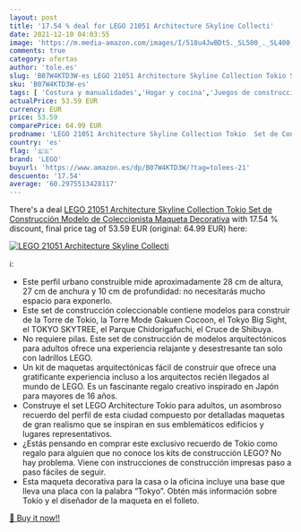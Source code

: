 ```yaml
---
layout: post
title: '17.54 % deal for LEGO 21051 Architecture Skyline Collecti'
date: 2021-12-10 04:03:55
image: 'https://m.media-amazon.com/images/I/518u4JwBDtS._SL500_._SL400_.jpg'
comments: true
category: ofertas
author: 'tole.es'
slug: 'B07W4KTD3W-es LEGO 21051 Architecture Skyline Collection Tokio Set de...'
sku: 'B07W4KTD3W-es'
tags: [ 'Costura y manualidades','Hogar y cocina','Juegos de construcción para niños','Juguetes','Juguetes y juegos','Maquetas de edificios','Modelismo','Modelismo y maquetas','lego', ]
actualPrice: 53.59 EUR
currency: EUR
price: 53.59
comparePrice: 64.99 EUR
prodname: 'LEGO 21051 Architecture Skyline Collection Tokio  Set de Construcción  Modelo de Coleccionista  Maqueta Decorativa'
country: 'es'
flag: '🇪🇸'
brand: 'LEGO'
buyurl: 'https://www.amazon.es/dp/B07W4KTD3W/?tag=tolees-21'
descuento: '17.54'
average: '60.2975513428117'
---
```


There's a deal [LEGO 21051 Architecture Skyline Collection Tokio  Set de Construcción  Modelo de Coleccionista  Maqueta Decorativa](https://www.amazon.es/dp/B07W4KTD3W/?tag=tolees-21)  with  17.54 % discount, final price tag of  53.59 EUR (original: 64.99 EUR) here:

[![LEGO 21051 Architecture Skyline Collecti](https://m.media-amazon.com/images/I/518u4JwBDtS._SL500_._SL400_.jpg)](https://www.amazon.es/dp/B07W4KTD3W/?tag=tolees-21)

ℹ️:

- Este perfil urbano construible mide aproximadamente 28 cm de altura, 27 cm de anchura y 10 cm de profundidad: no necesitarás mucho espacio para exponerlo.
- Este set de construcción coleccionable contiene modelos para construir de la Torre de Tokio, la Torre Mode Gakuen Cocoon, el Tokyo Big Sight, el TOKYO SKYTREE, el Parque Chidorigafuchi, el Cruce de Shibuya.
- No requiere pilas. Este set de construcción de modelos arquitectónicos para adultos ofrece una experiencia relajante y desestresante tan solo con ladrillos LEGO.
- Un kit de maquetas arquitectónicas fácil de construir que ofrece una gratificante experiencia incluso a los arquitectos recién llegados al mundo de LEGO. Es un fascinante regalo creativo inspirado en Japón para mayores de 16 años.
- Construye el set LEGO Architecture Tokio para adultos, un asombroso recuerdo del perfil de esta ciudad compuesto por detalladas maquetas de gran realismo que se inspiran en sus emblemáticos edificios y lugares representativos.
- ¿Estás pensando en comprar este exclusivo recuerdo de Tokio como regalo para alguien que no conoce los kits de construcción LEGO? No hay problema. Viene con instrucciones de construcción impresas paso a paso fáciles de seguir.
- Esta maqueta decorativa para la casa o la oficina incluye una base que lleva una placa con la palabra “Tokyo”. Obtén más información sobre Tokio y el diseñador de la maqueta en el folleto.

[🛒 Buy it now!!](https://www.amazon.es/dp/B07W4KTD3W/?tag=tolees-21)
